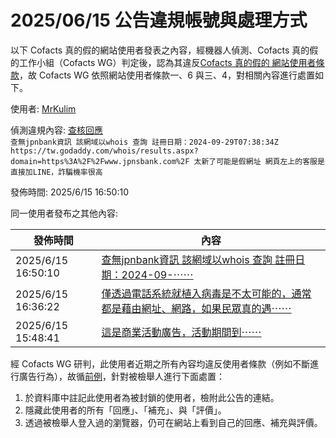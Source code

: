 2025/06/15 公告違規帳號與處理方式
=========

以下 Cofacts 真的假的網站使用者發表之內容，經機器人偵測、Cofacts 真的假的工作小組（Cofacts WG）判定後，認為其違反[Cofacts 真的假的 網站使用者條款](https://github.com/cofacts/rumors-site/blob/master/LEGAL.md)，故 Cofacts WG 依照網站使用者條款一、6 與三、4，對相關內容進行處置如下。

使用者: [MrKulim](https://cofacts.github.io/community-builder/#/editorworks?type=0&day=365&userId=B108cpcBfs35m9Mi8c-a)

偵測違規內容: [查核回應](https://cofacts.tw/reply/b13IcpcBfs35m9MiK9AE)<br>`查無jpnbank資訊
該網域以whois 查詢
註冊日期：2024-09-29T07:38:34Z
https://tw.godaddy.com/whois/results.aspx?domain=https%3A%2F%2Fwww.jpnsbank.com%2F
太新了可能是假網址
網頁左上的客服是直接加LINE，詐騙機率很高`

發佈時間: 2025/6/15 16:50:10

同一使用者發布之其他內容:

|發佈時間|內容|
|---|---|
| 2025/6/15 16:50:10 | [查無jpnbank資訊 該網域以whois 查詢 註冊日期：2024-09-⋯⋯](https://cofacts.tw/reply/b13IcpcBfs35m9MiK9AE) |
| 2025/6/15 16:36:22 | [僅透過電話系統就植入病毒是不太可能的，通常都是藉由網址、網路，如果民眾真的遇⋯⋯](https://cofacts.tw/reply/Ol27cpcBfs35m9MiitDI) |
| 2025/6/15 15:48:41 | [這是商業活動廣告，活動期間到⋯⋯](https://cofacts.tw/reply/1l2PcpcBfs35m9Mi4s9X) |

經 Cofacts WG 研判，此使用者近期之所有內容均違反使用者條款（例如不斷進行廣告行為），故循[前例](https://github.com/cofacts/takedowns/blob/master/2021/1125-2nd-spam.md)，針對被檢舉人進行下面處置：
1. 於資料庫中註記此使用者為被封鎖的使用者，檢附此公告的連結。
2. 隱藏此使用者的所有「回應」、「補充」、與「評價」。
3. 透過被檢舉人登入過的瀏覽器，仍可在網站上看到自己的回應、補充與評價。
